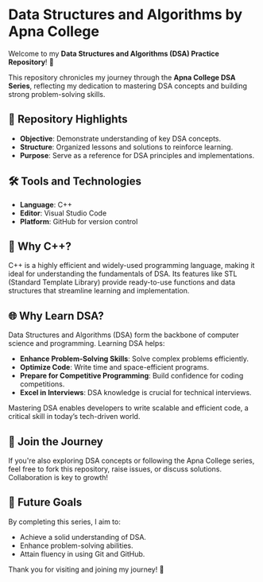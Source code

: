 # Data Structures and Algorithms by Apna College

Welcome to my **Data Structures and Algorithms (DSA) Practice Repository**! 🎉

This repository chronicles my journey through the **Apna College DSA Series**, reflecting my dedication to mastering DSA concepts and building strong problem-solving skills.

## 🌟 Repository Highlights

- **Objective**: Demonstrate understanding of key DSA concepts.
- **Structure**: Organized lessons and solutions to reinforce learning.
- **Purpose**: Serve as a reference for DSA principles and implementations.

## 🛠 Tools and Technologies

- **Language**: C++
- **Editor**: Visual Studio Code
- **Platform**: GitHub for version control

## 🤔 Why C++?

C++ is a highly efficient and widely-used programming language, making it ideal for understanding the fundamentals of DSA. Its features like STL (Standard Template Library) provide ready-to-use functions and data structures that streamline learning and implementation.

## 🌐 Why Learn DSA?

Data Structures and Algorithms (DSA) form the backbone of computer science and programming. Learning DSA helps:
- **Enhance Problem-Solving Skills**: Solve complex problems efficiently.
- **Optimize Code**: Write time and space-efficient programs.
- **Prepare for Competitive Programming**: Build confidence for coding competitions.
- **Excel in Interviews**: DSA knowledge is crucial for technical interviews.

Mastering DSA enables developers to write scalable and efficient code, a critical skill in today’s tech-driven world.

## 🤝 Join the Journey

If you're also exploring DSA concepts or following the Apna College series, feel free to fork this repository, raise issues, or discuss solutions. Collaboration is key to growth!

## 🎯 Future Goals

By completing this series, I aim to:
- Achieve a solid understanding of DSA.
- Enhance problem-solving abilities.
- Attain fluency in using Git and GitHub.

Thank you for visiting and joining my journey! 🚀